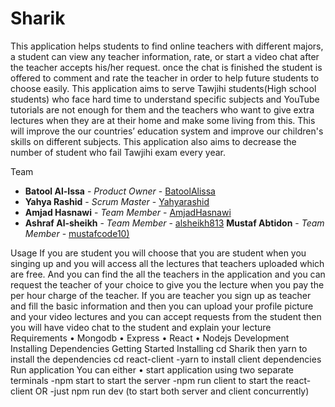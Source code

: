 # Sharik
This application helps students to find online teachers with different majors, a student can view any teacher information, rate, or start a video chat after the teacher accepts his/her request. once the chat is finished the student is offered to comment and rate the teacher in order to help future students to choose easily.
This application aims to serve Tawjihi students(High school students) who face hard time to understand specific subjects and YouTube tutorials are not enough for them and the teachers who want to give extra lectures when they are at their home and make some living from this. This will improve the our countries’ education system and improve our children's skills on different subjects. This application also aims to decrease the number of student who fail Tawjihi exam every year.

[](image/sharik.png)

Team

* **Batool Al-Issa** - *Product Owner* - [BatoolAlissa](https://github.com/BatoolAlissa)
* **Yahya Rashid** - *Scrum Master* - [Yahyarashid](https://github.com/Yahyarashid)
* **Amjad Hasnawi** - *Team Member* - [AmjadHasnawi](https://github.com/AmjadHasnawi)
* **Ashraf Al-sheikh** - *Team Member* - [alsheikh813](https://github.com/alsheikh813)
**Mustaf Abtidon** - *Team Member* - [mustafcode10)](https://github.com/mustafcode10)

Usage
If you are student you will choose that you are student when you singing up and you will access all the lectures that teachers uploaded which are free. And you can find the all the teachers in the application and you can request the teacher of your choice to give you the lecture when you pay the per hour charge of the teacher.
If you are teacher you sign up as teacher and fill the basic information and then you can upload your profile picture and your video lectures and you can accept requests from the student then you will have video chat to the student and explain your lecture
Requirements
•	Mongodb
•	Express
•	React
•	Nodejs
Development
Installing Dependencies
Getting Started Installing cd Sharik then yarn to install the dependencies
cd react-client -yarn to install client dependencies
Run application
You can either
•	start application using two separate terminals -npm start to start the server -npm run client to start the react-client
OR -just npm run dev (to start both server and client concurrently)


